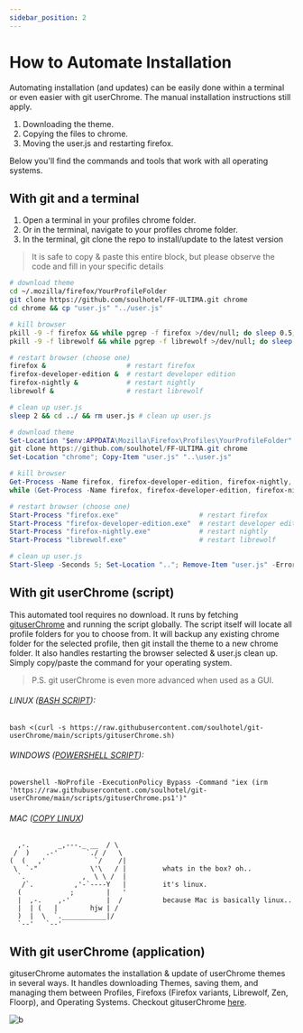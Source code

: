 ```yaml
---
sidebar_position: 2
---
```

 
 # How to Automate Installation

Automating installation (and updates) can be easily done within a terminal or even easier with git userChrome. The manual installation instructions still apply.

1. Downloading the theme.
2. Copying the files to chrome.
3. Moving the user.js and restarting firefox.

Below you'll find the commands and tools that work with all operating systems.

## With git and a terminal

1. Open a terminal in your profiles chrome folder.
2. Or in the terminal, navigate to your profiles chrome folder.
3. In the terminal, git clone the repo to install/update to the latest version

> It is safe to copy & paste this entire block, but please observe the code and fill in your specific details

```bash title="bash (linux/mac)"
# download theme
cd ~/.mozilla/firefox/YourProfileFolder
git clone https://github.com/soulhotel/FF-ULTIMA.git chrome
cd chrome && cp "user.js" "../user.js"

# kill browser
pkill -9 -f firefox && while pgrep -f firefox >/dev/null; do sleep 0.5; done
pkill -9 -f librewolf && while pgrep -f librewolf >/dev/null; do sleep 0.5; done

# restart browser (choose one)
firefox &                    # restart firefox
firefox-developer-edition &  # restart developer edition
firefox-nightly &            # restart nightly
librewolf &                  # restart librewolf

# clean up user.js
sleep 2 && cd ../ && rm user.js # clean up user.js
```

```powershell title="powershell (windows)"
# download theme
Set-Location "$env:APPDATA\Mozilla\Firefox\Profiles\YourProfileFolder"
git clone https://github.com/soulhotel/FF-ULTIMA.git chrome
Set-Location "chrome"; Copy-Item "user.js" "..\user.js"

# kill browser
Get-Process -Name firefox, firefox-developer-edition, firefox-nightly, librewolf -ErrorAction SilentlyContinue | ForEach-Object { $_.Kill() }
while (Get-Process -Name firefox, firefox-developer-edition, firefox-nightly, librewolf -ErrorAction SilentlyContinue) { Start-Sleep -Milliseconds 500 }

# restart browser (choose one)
Start-Process "firefox.exe"                    # restart firefox
Start-Process "firefox-developer-edition.exe"  # restart developer edition
Start-Process "firefox-nightly.exe"            # restart nightly
Start-Process "librewolf.exe"                  # restart librewolf

# clean up user.js
Start-Sleep -Seconds 5; Set-Location ".."; Remove-Item "user.js" -ErrorAction SilentlyContinue
```

## With git userChrome (script)

This automated tool requires no download. It runs by fetching [gituserChrome](https://github.com/soulhotel/git-userChrome) and running the script globally. The script itself will locate all profile folders for you to choose from. It will backup any existing chrome folder for the selected profile, then git install the theme to a new chrome folder. It also handles restarting the browser selected & user.js clean up. Simply copy/paste the command for your operating system.

> P.S. git userChrome is even more advanced when used as a GUI.

###### LINUX ([BASH SCRIPT](https://github.com/soulhotel/git-userChrome)):
```
bash <(curl -s https://raw.githubusercontent.com/soulhotel/git-userChrome/main/scripts/gituserChrome.sh)
```

###### WINDOWS ([POWERSHELL SCRIPT](https://github.com/soulhotel/git-userChrome)):
```
powershell -NoProfile -ExecutionPolicy Bypass -Command "iex (irm 'https://raw.githubusercontent.com/soulhotel/git-userChrome/main/scripts/gituserChrome.ps1')"
```

###### MAC ([COPY LINUX](https://github.com/soulhotel/git-userChrome))
```
  ,-.       _,---._ __  / \
 /  )    .-'       `./ /   \
(  (   ,'            `/    /|         
 \  `-"             \'\   / |         whats in the box? oh..
  `.              ,  \ \ /  |         
   /`.          ,'-`----Y   |         it's linux.
  (            ;        |   '
  |  ,-.    ,-'         |  /          because Mac is basically linux..
  |  | (   |        hjw | /
  )  |  \  `.___________|/
  `--'   `--'
```


## With git userChrome (application)

gituserChrome automates the installation & update of userChrome themes in several ways. It handles downloading Themes, saving them, and managing them between Profiles, Firefoxs (Firefox variants, Librewolf, Zen, Floorp), and Operating Systems. Checkout gituserChrome [here](https://github.com/soulhotel/git-userChrome).

<img alt="b" src="https://github.com/user-attachments/assets/fb6d1828-335f-44b5-bd84-fcc374756632" />
